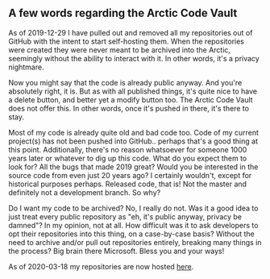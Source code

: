 ## A few words regarding the Arctic Code Vault

As of 2019-12-29 I have pulled out and removed all my repositories out of GitHub with the intent to start self-hosting them. When the repositories were created they were never meant to be archived into the Arctic, seemingly without the ability to interact with it. In other words, it's a privacy nightmare.

Now you might say that the code is already public anyway. And you're absolutely right, it is. But as with all published things, it's quite nice to have a delete button, and better yet a modify button too. The Arctic Code Vault does not offer this. In other words, once it's pushed in there, it's there to stay.

Most of my code is already quite old and bad code too. Code of my current project(s) has not been pushed into GitHub.. perhaps that's a good thing at this point. Additionally, there's no reason whatsoever for someone 1000 years later or whatever to dig up this code. What do you expect them to look for? All the bugs that made 2019 great? Would you be interested in the source code from even just 20 years ago? I certainly wouldn't, except for historical purposes perhaps. Released code, that is! Not the master and definitely not a development branch. So why?

Do I want my code to be archived? No, I really do not. Was it a good idea to just treat every public repository as "eh, it's public anyway, privacy be damned"? In my opinion, not at all. How difficult was it to ask developers to opt their repositories into this thing, on a case-by-case basis? Without the need to archive and/or pull out repositories entirely, breaking many things in the process? Big brain there Microsoft. Bless you and your ways!

As of 2020-03-18 my repositories are now hosted [here](https://ghnou.su/gitea/ghnou).

